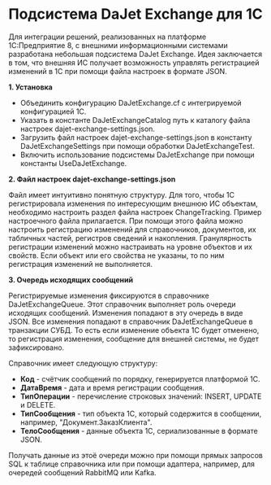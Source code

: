 # Подсистема DaJet Exchange для 1С

Для интеграции решений, реализованных на платформе 1С:Предприятие 8, с внешними информационными системами
разработана небольшая подсистема DaJet Exchange. Идея заключается в том, что внешняя ИС получает
возможность управлять регистрацией изменений в 1С при помощи файла настроек в формате JSON.

**1. Установка**

- Объединить конфигурацию DaJetExchange.cf с интегрируемой конфигурацией 1С.
- Указать в константе DaJetExchangeCatalog путь к каталогу файла настроек dajet-exchange-settings.json.
- Загрузить файл настроек dajet-exchange-settings.json в константу DaJetExchangeSettings при помощи обработки DaJetExchangeTest.
- Включить использование подсистемы DaJetExchange при помощи константы UseDaJetExchange.

**2. Файл настроек dajet-exchange-settings.json**

Файл имеет интуитивно понятную структуру. Для того, чтобы 1С регистрировала изменения по интересующим внешнюю ИС объектам,
необходимо настроить раздел файла настроек ChangeTracking. Пример настроечного файла прилагается.
При помощи этого файла можно настроить регистрацию изменений для справочников, документов, их табличных частей,
регистров сведений и накопления. Гранулярность регистрации изменений можно настраивать на уровне объектов и их свойств.
Если объект или его свойства не указаны, то по ним регистрация изменений не выполняется.

**3. Очередь исходящих сообщений**

Регистрируемые изменения фиксируются в справочнике DaJetExchangeQueue. Этот справочник выполняет роль очереди исходящих сообщений.
Изменения попадают в эту очередь в виде JSON. Все изменения попадают в справочник DaJetExchangeQueue в транзакции СУБД.
То есть если изменение объекта 1С будет отменено, то регистрация изменения, сообщение для внешней системы, не будет зафиксировано.

Справочник имеет следующую структуру:
- **Код** - счётчик сообщений по порядку, генерируется платформой 1С.
- **ДатаВремя** - дата и время регистрации сообщения.
- **ТипОперации** - перечисление строковых значений: INSERT, UPDATE и DELETE.
- **ТипСообщения** - тип объекта 1С, который содержится в сообщении, например, "Документ.ЗаказКлиента".
- **ТелоСообщения** - данные объекта 1С, сериализованные в формате JSON.

Получать данные из этоё очереди можно при помощи прямых запросов SQL к таблице справочника или при помощи адаптера,
например, для очередей сообщений RabbitMQ или Kafka.